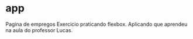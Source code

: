 # app
Pagina de empregos
Exercicio praticando flexbox.
Aplicando que aprendeu na aula do professor Lucas.
